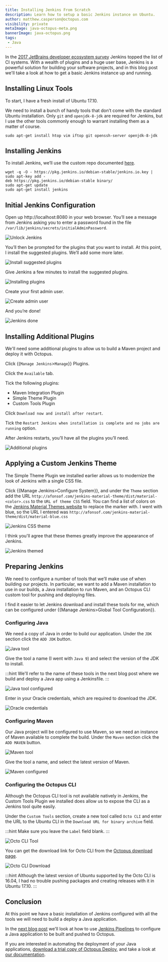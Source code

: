 ```yaml
---
title: Installing Jenkins From Scratch
description: Learn how to setup a basic Jenkins instance on Ubuntu.
author: matthew.casperson@octopus.com
visibility: private
metaImage: java-octopus-meta.png
bannerImage: java-octopus.png
tags:
 - Java
---
```


In the [2017 JetBrains developer ecosystem survey](https://www.jetbrains.com/research/devecosystem-2017/team-tools/) Jenkins topped the list of CI systems. With a wealth of plugins and a huge user base, Jenkins is a powerful solution for building your software projects, and in this blog post we'll take a look at how to get a basic Jenkins instance up and running.

## Installing Linux Tools

To start, I have a fresh install of Ubuntu 17.10.

We need to install a bunch of handy tools that don’t come with the standard Ubuntu installation. Only `git` and `openjdk-8-jdk` are required for Jenkins, but I use the other tools commonly enough to warrant installing them as a matter of course.

```
sudo apt-get install htop vim iftop git openssh-server openjdk-8-jdk
```

## Installing Jenkins

To install Jenkins, we’ll use the custom repo documented [here](https://pkg.jenkins.io/debian-stable/).

```
wget -q -O - https://pkg.jenkins.io/debian-stable/jenkins.io.key | sudo apt-key add -
deb https://pkg.jenkins.io/debian-stable binary/
sudo apt-get update
sudo apt-get install jenkins
```

## Initial Jenkins Configuration

Open up http://localhost:8080 in your web browser. You’ll see a message from Jenkins asking you to enter a password found in the file `/var/lib/jenkins/secrets/initialAdminPassword`.

![Unlock Jenkins](unlock-jenkins.png "width=500")

You’ll then be prompted for the plugins that you want to install. At this point, I install the suggested plugins. We’ll add some more later.

![Install suggested plugins](install-suggested-plugins.png "width=500")

Give Jenkins a few minutes to install the suggested plugins.

![Installing plugins](installing-plugins.png "width=500")

Create your first admin user.

![Create admin user](create-admin-user.png "width=500")

And you’re done!

![Jenkins done](jenkins-done.png "width=500")

## Installing Additional Plugins

We'll need some additional plugins to allow us to build a Maven project and deploy it with Octopus.

Click {{`Manage Jenkins`>`Manage`}} Plugins.

Click the `Available` tab.

Tick the following plugins:

* Maven Integration Plugin
* Simple Theme Plugin
* Custom Tools Plugin

Click `Download now and install after restart`.

Tick the `Restart Jenkins when installation is complete and no jobs are running` option.

After Jenkins restarts, you’ll have all the plugins you’ll need.

![Additional plugins](additional-plugins.png "width=500")

## Applying a Custom Jenkins Theme

The Simple Theme Plugin we installed earlier allows us to modernize the look of Jenkins with a single CSS file.

Click {{Manage Jenkins>Configure System}}, and under the `Theme` section add the URL `http://afonsof.com/jenkins-material-theme/dist/material-<color>.css` to the `URL of theme CSS` field. You can find a list of colors on the [Jenkins Material Themes website](http://afonsof.com/jenkins-material-theme/) to replace the <color> marker with. I went with blue, so the URL I entered was `http://afonsof.com/jenkins-material-theme/dist/material-blue.css`

![Jenkins CSS theme](jenkins-theme-css.png "width=500")

I think you'll agree that these themes greatly improve the appearance of Jenkins.

![Jenkins themed](jenkins-themed.png "width=500")

## Preparing Jenkins

We need to configure a number of tools that we’ll make use of when building our projects. In particular, we want to add a Maven installation to use in our builds, a Java installation to run Maven, and an Octopus CLI custom tool for pushing and deploying files.

I find it easier to let Jenkins download and install these tools for me, which can be configured under {{Manage Jenkins>Global Tool Configuration}}.

### Configuring Java

We need a copy of Java in order to build our application. Under the `JDK` section click the `ADD JDK` button.

![Java tool](java-tool.png "width=500")

Give the tool a name (I went with `Java 9`) and select the version of the JDK to install.

:::hint
We'll refer to the name of these tools in the next blog post where we build and deploy a Java app using a Jenkinsfile.
:::

![Java tool configured](java-tool-configured.png "width=500")

Enter in your Oracle credentials, which are required to download the JDK.

![Oracle credentials](oracle-credentials.png "width=500")

### Configuring Maven

Our Java project will be configured to use Maven, so we need an instance of Maven available to complete the build. Under the `Maven` section click the `ADD MAVEN` button.

![Maven tool](maven-tool.png "width=500")

Give the tool a name, and select the latest version of Maven.

![Maven configured](maven-configured.png "width=500")

### Configuring the Octopus CLI

Although the Octopus CLI tool is not available natively in Jenkins, the Custom Tools Plugin we installed does allow us to expose the CLI as a Jenkins tool quite easily.

Under the `Custom Tools` section, create a new tool called `Octo CLI` and enter the URL to the Ubuntu CLI in the `Download URL for binary archive` field.

:::hint
Make sure you leave the `Label` field blank.
:::

![Octo CLI Tool](octo-cli-tool.png "width=500")

You can get the download link for Octo CLI from the [Octopus download page](https://octopus.com/downloads).

![Octo CLI Download](octo-cli-download.png "width=500")

:::hint
Although the latest version of Ubuntu supported by the Octo CLI is 16.04, I had no trouble pushing packages and creating releases with it in Ubuntu 17.10.
:::

## Conclusion

At this point we have a basic installation of Jenkins configured with all the tools we will need to build a deploy a Java application.

In the [next blog post](/blog/2017-11/deploying-to-octopus-from-jenkins.md) we'll look at how to use [Jenkins Pipelines](https://jenkins.io/doc/book/pipeline/) to configure a Java application to be built and pushed to Octopus.

If you are interested in automating the deployment of your Java applications, [download a trial copy of Octopus Deploy](https://octopus.com/downloads), and take a look at [our documentation](https://octopus.com/docs/deploying-applications/deploy-java-applications).
